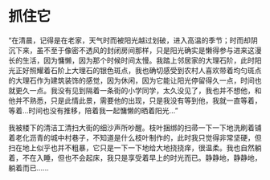 # 抓住它

“在清晨，记得是在老家，天气时而被阳光越过划破，进入高温的季节；时而却阴沉下来，虽不至于像密不透风的封闭房间那样，只是阳光确实是懒得参与进来这漫长的生活，因为慵懒，因为那个时候时间太慢。我踏上邻居家的大理石阶，此时阳光正好照耀着石阶上大理石的银色斑点，我也确切感受到农村人喜欢带着均匀斑点的大理石作为建筑装饰的感觉，因为休闲，因为它能让阳光停留得久一点，时间也就更久一点。我没有见到隔着一条街的小学同学，太久没见了，我也并不想他，和他并不熟悉，只是此情此景，需要他的出现，只是我没有等到他，我就一直等着，等着...时间也没有推移，陪着我一起慵懒的晒着阳光...”

我被楼下的清洁工清扫大街的细沙声所吵醒。枝叶捆绑的扫帚一下一下地洗刷着铺着老化沥青的城中村巷子，不知道是什么枝叶制作的，此时我只觉得非常坚硬，但扫在地上似乎也并不粗暴，它只是一下一下地给大地挠挠痒，很温柔。我也自然躺着，不在入睡，但也不会起床，我只是享受着早上的时光而已。静静地，静静地，躺着而已......

